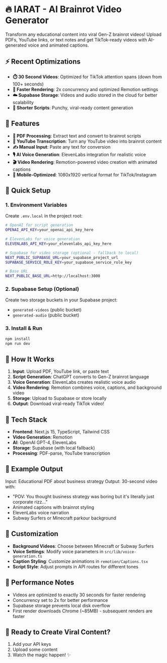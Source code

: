 # 🔥 IARAT - AI Brainrot Video Generator

Transform any educational content into viral Gen-Z brainrot videos! Upload PDFs, YouTube links, or text notes and get TikTok-ready videos with AI-generated voice and animated captions.

## ⚡ Recent Optimizations

- **⏱️ 30 Second Videos**: Optimized for TikTok attention spans (down from 100+ seconds)
- **🚀 Faster Rendering**: 2x concurrency and optimized Remotion settings
- **☁️ Supabase Storage**: Videos and audio stored in the cloud for better scalability
- **🎯 Shorter Scripts**: Punchy, viral-ready content generation

## 🌟 Features

- **📄 PDF Processing**: Extract text and convert to brainrot scripts
- **🎥 YouTube Transcription**: Turn any YouTube video into brainrot content
- **✍️ Manual Input**: Paste any text for conversion
- **🎙️ AI Voice Generation**: ElevenLabs integration for realistic voice
- **🎬 Video Rendering**: Remotion-powered video creation with animated captions
- **📱 Mobile-Optimized**: 1080x1920 vertical format for TikTok/Instagram

## 🚀 Quick Setup

### 1. Environment Variables
Create `.env.local` in the project root:

```bash
# OpenAI for script generation
OPENAI_API_KEY=your_openai_api_key_here

# ElevenLabs for voice generation
ELEVENLABS_API_KEY=your_elevenlabs_api_key_here

# Supabase for video storage (optional - fallback to local)
NEXT_PUBLIC_SUPABASE_URL=your_supabase_project_url
SUPABASE_SERVICE_ROLE_KEY=your_supabase_service_role_key

# Base URL
NEXT_PUBLIC_BASE_URL=http://localhost:3000
```

### 2. Supabase Setup (Optional)
Create two storage buckets in your Supabase project:
- `generated-videos` (public bucket)
- `generated-audio` (public bucket)

### 3. Install & Run
```bash
npm install
npm run dev
```

## 🎯 How It Works

1. **Input**: Upload PDF, YouTube link, or paste text
2. **Script Generation**: ChatGPT converts to Gen-Z brainrot language
3. **Voice Generation**: ElevenLabs creates realistic voice audio
4. **Video Rendering**: Remotion combines voice, captions, and background video
5. **Storage**: Upload to Supabase or store locally
6. **Output**: Download viral-ready TikTok video!

## 🔧 Tech Stack

- **Frontend**: Next.js 15, TypeScript, Tailwind CSS
- **Video Generation**: Remotion
- **AI**: OpenAI GPT-4, ElevenLabs
- **Storage**: Supabase (with local fallback)
- **Processing**: PDF-parse, YouTube transcription

## 📱 Example Output

Input: Educational PDF about business strategy
Output: 30-second video with:
- "POV: You thought business strategy was boring but it's literally just corporate rizz..." 
- Animated captions with brainrot styling
- ElevenLabs voice narration
- Subway Surfers or Minecraft parkour background

## 🎨 Customization

- **Background Videos**: Choose between Minecraft or Subway Surfers
- **Voice Settings**: Modify voice parameters in `src/lib/voice-generation.ts`
- **Caption Styling**: Customize animations in `remotion/Captions.tsx`
- **Script Style**: Adjust prompts in API routes for different tones

## 🚨 Performance Notes

- Videos are optimized to exactly 30 seconds for faster rendering
- Concurrency set to 2x for better performance
- Supabase storage prevents local disk overflow
- First render downloads Chrome (~85MB) - subsequent renders are faster

## 🎉 Ready to Create Viral Content?

1. Add your API keys
2. Upload some content
3. Watch the magic happen! ✨
